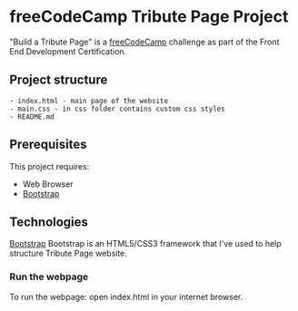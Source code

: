 # freeCodeCamp Tribute Page Project

"Build a Tribute Page" is a [freeCodeCamp](https://www.freecodecamp.org) challenge as part of the Front End Development Certification.

## Project structure

	- index.html - main page of the website
	- main.css - in css folder contains custom css styles
	- README.md


## Prerequisites 

This project requires:

- Web Browser
- [Bootstrap](https://getbootstrap.com/)


## Technologies 

[Bootstrap](http://getbootstrap.com/)
Bootstrap is an HTML5/CSS3 framework that I've used to help structure Tribute Page website.

### Run the webpage

To run the webpage: open index.html in your internet browser.